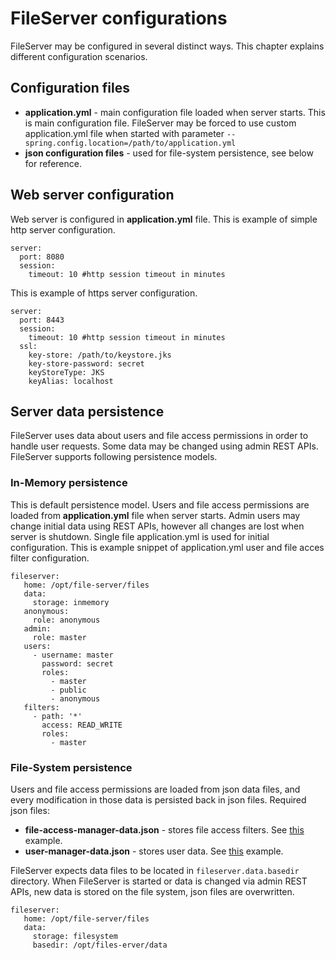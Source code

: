 # FileServer configurations
FileServer may be configured in several distinct ways. This chapter explains different configuration scenarios.

## Configuration files
* __application.yml__ - main configuration file loaded when server starts.
This is main configuration file. FileServer may be forced to use custom application.yml file 
when started with parameter ``--spring.config.location=/path/to/application.yml``
* __json configuration files__ - used for file-system persistence, see below for reference.

## Web server configuration
Web server is configured in __application.yml__ file. 
This is example of simple http server configuration.
```
server:
  port: 8080
  session:
    timeout: 10 #http session timeout in minutes
```
This is example of https server configuration.
```
server:
  port: 8443
  session:
    timeout: 10 #http session timeout in minutes
  ssl:
    key-store: /path/to/keystore.jks
    key-store-password: secret
    keyStoreType: JKS
    keyAlias: localhost
```

## Server data persistence
FileServer uses data about users and file access permissions in order to handle user requests. 
Some data may be changed using admin REST APIs. FileServer supports following persistence models.

### In-Memory persistence
This is default persistence model. Users and file access permissions are loaded from __application.yml__ file when server starts.
Admin users may change initial data using REST APIs, however all changes are lost when server is shutdown.
Single file application.yml is used for initial configuration. This is example snippet of application.yml user and file acces filter configuration.
```
fileserver:
   home: /opt/file-server/files
   data:
     storage: inmemory
   anonymous:        
     role: anonymous 
   admin:            
     role: master    
   users:
     - username: master
       password: secret
       roles:
         - master
         - public
         - anonymous
   filters:
     - path: '*'
       access: READ_WRITE
       roles:
         - master         
```

### File-System persistence
Users and file access permissions are loaded from json data files, 
and every modification in those data is persisted back in json files.
Required json files:
* __file-access-manager-data.json__ - stores file access filters. See [this](../src/main/resources/filesystem-configs/file-access-manager-data.json) example.
* __user-manager-data.json__ - stores user data. See [this](../src/main/resources/filesystem-configs/user-manager-data.json) example.

FileServer expects data files to be located in ``fileserver.data.basedir`` directory.
When FileServer is started or data is changed via admin REST APIs, new data is stored on the file system, json files are overwritten.
```
fileserver:
   home: /opt/file-server/files
   data:
     storage: filesystem
     basedir: /opt/files-erver/data
```